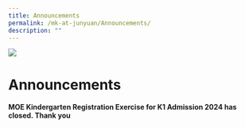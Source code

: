 ```yaml
---
title: Announcements
permalink: /mk-at-junyuan/Announcements/
description: ""
---
```

![](/images/banner.gif)


Announcements
=============

#### MOE Kindergarten Registration Exercise for K1 Admission 2024 has closed. Thank you